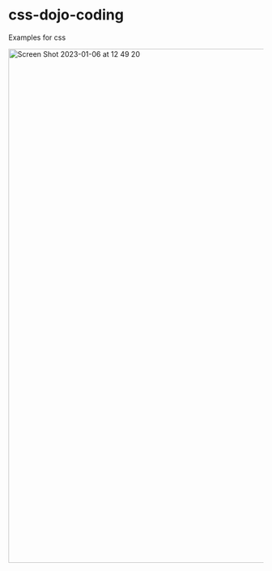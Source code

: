 # css-dojo-coding
Examples for css

<img width="1014" alt="Screen Shot 2023-01-06 at 12 49 20" src="https://user-images.githubusercontent.com/25912510/211069731-2a5d130a-647e-44c2-9c40-6fc555265a4d.png">

